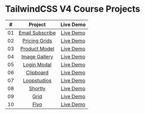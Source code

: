 # TailwindCSS V4 Course Projects

|  #  |                                                      Project                                                      |                                                 Live Demo                                                 |
| :-: | :---------------------------------------------------------------------------------------------------------------: | :-------------------------------------------------------------------------------------------------------: |
| 01  | [Email Subscribe](https://github.com/gokulprasath-r/tailwindcss-course-projects/tree/master/email-subscribe-card) | [Live Demo](https://gokulprasath-r.github.io/tailwindcss-course-projects/email-subscribe-card/index.html) |
| 02  |     [Pricing Grids](https://github.com/gokulprasath-r/tailwindcss-course-projects/tree/master/pricing-cards)      |    [Live Demo](https://gokulprasath-r.github.io/tailwindcss-course-projects/pricing-cards/index.html)     |
| 03  |     [Product Model](https://github.com/gokulprasath-r/tailwindcss-course-projects/tree/master/product-model)      |    [Live Demo](https://gokulprasath-r.github.io/tailwindcss-course-projects/product-model/index.html)     |
| 04  |     [Image Gallery](https://github.com/gokulprasath-r/tailwindcss-course-projects/tree/master/image-gallery)      |    [Live Demo](https://gokulprasath-r.github.io/tailwindcss-course-projects/image-gallery/index.html)     |
| 05  |       [Login Modal](https://github.com/gokulprasath-r/tailwindcss-course-projects/tree/master/login-modal)        |     [Live Demo](https://gokulprasath-r.github.io/tailwindcss-course-projects/login-modal/index.html)      |
| 06  |         [Clipboard](https://github.com/gokulprasath-r/tailwindcss-course-projects/tree/master/clipboard)          |      [Live Demo](https://gokulprasath-r.github.io/tailwindcss-course-projects/clipboard/index.html)       |
| 07  |       [Loopstudios](https://github.com/gokulprasath-r/tailwindcss-course-projects/tree/master/loopstudios)        |     [Live Demo](https://gokulprasath-r.github.io/tailwindcss-course-projects/loopstudios/index.html)      |
| 08  |            [Shortly](https://github.com/gokulprasath-r/tailwindcss-course-projects/tree/master/shorty)            |       [Live Demo](https://gokulprasath-r.github.io/tailwindcss-course-projects/shortly/index.html)        |
| 09  |              [Grid](https://github.com/gokulprasath-r/tailwindcss-course-projects/tree/master/grid)               |         [Live Demo](https://gokulprasath-r.github.io/tailwindcss-course-projects/grid/index.html)         |
| 10  |              [Flyo](https://github.com/gokulprasath-r/tailwindcss-course-projects/tree/master/flyo)               |         [Live Demo](https://gokulprasath-r.github.io/tailwindcss-course-projects/flyo/index.html)         |
